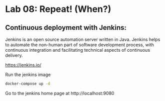 # Lab 08: Repeat! (When?)

## Continuous deployment with Jenkins:

Jenkins is an open source automation server written in Java. Jenkins helps to automate the non-human part of software development process, with continuous integration and facilitating technical aspects of continuous delivery.

https://jenkins.io/

Run the jenkins image

```bash
docker-compose up -d
```

Go to the jenkins home page at http://localhost:9080


